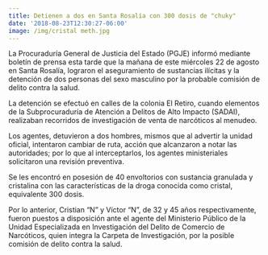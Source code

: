```yaml
---
title: Detienen a dos en Santa Rosalía con 300 dosis de "chuky"
date: '2018-08-23T12:30:27-06:00'
image: /img/cristal meth.jpg
---
```

La Procuraduría General de Justicia del Estado (PGJE) informó mediante boletín de prensa esta tarde que la mañana de este miércoles 22 de agosto en Santa Rosalía, lograron el aseguramiento de sustancias ilícitas y la detención de dos personas del sexo masculino por la probable comisión de delito contra la salud.

La detención se efectuó en calles de la colonia El Retiro, cuando elementos de la Subprocuraduría de Atención a Delitos de Alto Impacto (SADAI), realizaban recorridos de investigación de venta de narcóticos al menudeo. 

Los agentes, detuvieron a dos hombres, mismos que al advertir  la unidad oficial, intentaron cambiar de ruta, acción que alcanzaron a notar las autoridades; por lo que al interceptarlos, los agentes ministeriales solicitaron una revisión preventiva.

 Se les encontró en posesión de 40 envoltorios con sustancia granulada y cristalina con las características de la droga conocida como cristal, equivalente 300 dosis.

Por lo anterior, Cristian “N” y Víctor “N”, de 32 y 45 años respectivamente, fueron puestos a disposición ante el agente del Ministerio Público de la Unidad Especializada en Investigación del Delito de Comercio de Narcóticos, quien integra la Carpeta de Investigación, por la posible comisión de delito contra la salud.
